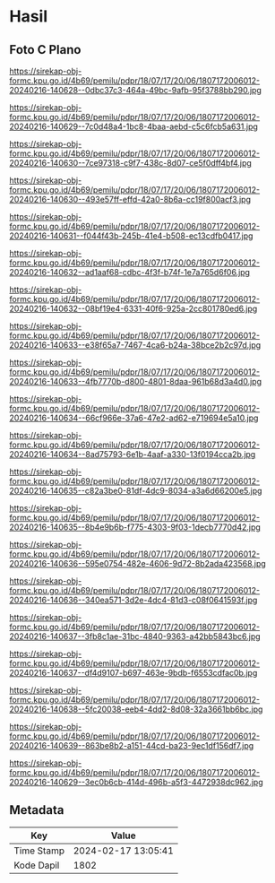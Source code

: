 # Hasil

## Foto C Plano

https://sirekap-obj-formc.kpu.go.id/4b69/pemilu/pdpr/18/07/17/20/06/1807172006012-20240216-140628--0dbc37c3-464a-49bc-9afb-95f3788bb290.jpg

https://sirekap-obj-formc.kpu.go.id/4b69/pemilu/pdpr/18/07/17/20/06/1807172006012-20240216-140629--7c0d48a4-1bc8-4baa-aebd-c5c6fcb5a631.jpg

https://sirekap-obj-formc.kpu.go.id/4b69/pemilu/pdpr/18/07/17/20/06/1807172006012-20240216-140630--7ce97318-c9f7-438c-8d07-ce5f0dff4bf4.jpg

https://sirekap-obj-formc.kpu.go.id/4b69/pemilu/pdpr/18/07/17/20/06/1807172006012-20240216-140630--493e57ff-effd-42a0-8b6a-cc19f800acf3.jpg

https://sirekap-obj-formc.kpu.go.id/4b69/pemilu/pdpr/18/07/17/20/06/1807172006012-20240216-140631--f044f43b-245b-41e4-b508-ec13cdfb0417.jpg

https://sirekap-obj-formc.kpu.go.id/4b69/pemilu/pdpr/18/07/17/20/06/1807172006012-20240216-140632--ad1aaf68-cdbc-4f3f-b74f-1e7a765d6f06.jpg

https://sirekap-obj-formc.kpu.go.id/4b69/pemilu/pdpr/18/07/17/20/06/1807172006012-20240216-140632--08bf19e4-6331-40f6-925a-2cc801780ed6.jpg

https://sirekap-obj-formc.kpu.go.id/4b69/pemilu/pdpr/18/07/17/20/06/1807172006012-20240216-140633--e38f65a7-7467-4ca6-b24a-38bce2b2c97d.jpg

https://sirekap-obj-formc.kpu.go.id/4b69/pemilu/pdpr/18/07/17/20/06/1807172006012-20240216-140633--4fb7770b-d800-4801-8daa-961b68d3a4d0.jpg

https://sirekap-obj-formc.kpu.go.id/4b69/pemilu/pdpr/18/07/17/20/06/1807172006012-20240216-140634--66cf966e-37a6-47e2-ad62-e719694e5a10.jpg

https://sirekap-obj-formc.kpu.go.id/4b69/pemilu/pdpr/18/07/17/20/06/1807172006012-20240216-140634--8ad75793-6e1b-4aaf-a330-13f0194cca2b.jpg

https://sirekap-obj-formc.kpu.go.id/4b69/pemilu/pdpr/18/07/17/20/06/1807172006012-20240216-140635--c82a3be0-81df-4dc9-8034-a3a6d66200e5.jpg

https://sirekap-obj-formc.kpu.go.id/4b69/pemilu/pdpr/18/07/17/20/06/1807172006012-20240216-140635--8b4e9b6b-f775-4303-9f03-1decb7770d42.jpg

https://sirekap-obj-formc.kpu.go.id/4b69/pemilu/pdpr/18/07/17/20/06/1807172006012-20240216-140636--595e0754-482e-4606-9d72-8b2ada423568.jpg

https://sirekap-obj-formc.kpu.go.id/4b69/pemilu/pdpr/18/07/17/20/06/1807172006012-20240216-140636--340ea571-3d2e-4dc4-81d3-c08f0641593f.jpg

https://sirekap-obj-formc.kpu.go.id/4b69/pemilu/pdpr/18/07/17/20/06/1807172006012-20240216-140637--3fb8c1ae-31bc-4840-9363-a42bb5843bc6.jpg

https://sirekap-obj-formc.kpu.go.id/4b69/pemilu/pdpr/18/07/17/20/06/1807172006012-20240216-140637--df4d9107-b697-463e-9bdb-f6553cdfac0b.jpg

https://sirekap-obj-formc.kpu.go.id/4b69/pemilu/pdpr/18/07/17/20/06/1807172006012-20240216-140638--5fc20038-eeb4-4dd2-8d08-32a3661bb6bc.jpg

https://sirekap-obj-formc.kpu.go.id/4b69/pemilu/pdpr/18/07/17/20/06/1807172006012-20240216-140639--863be8b2-a151-44cd-ba23-9ec1df156df7.jpg

https://sirekap-obj-formc.kpu.go.id/4b69/pemilu/pdpr/18/07/17/20/06/1807172006012-20240216-140629--3ec0b6cb-414d-496b-a5f3-4472938dc962.jpg


## Metadata

| Key        | Value               |
| ---------- | ------------------- |
| Time Stamp | 2024-02-17 13:05:41 |
| Kode Dapil | 1802                |



